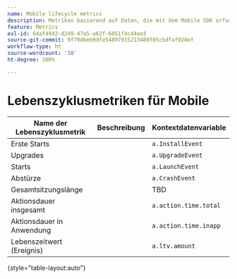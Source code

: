 ```yaml
---
name: Mobile lifecycle metrics
description: Metriken basierend auf Daten, die mit dem Mobile SDK erfasst wurden.
feature: Metrics
exl-id: 64af4942-d249-47a5-a62f-6051f4c44ee3
source-git-commit: 9f70dbeb9dfe54897915213480f05cbdfaf920ef
workflow-type: ht
source-wordcount: '38'
ht-degree: 100%

---
```


# Lebenszyklusmetriken für Mobile

| Name der Lebenszyklusmetrik | Beschreibung | Kontextdatenvariable |
| --- | --- | --- |
| Erste Starts | | `a.InstallEvent` |
| Upgrades | | `a.UpgradeEvent` |
| Starts | | `a.LaunchEvent` |
| Abstürze | | `a.CrashEvent` |
| Gesamtsitzungslänge | | TBD |
| Aktionsdauer insgesamt | | `a.action.time.total` |
| Aktionsdauer in Anwendung | | `a.action.time.inapp` |
| Lebenszeitwert (Ereignis) | | `a.ltv.amount` |

{style="table-layout:auto"}
